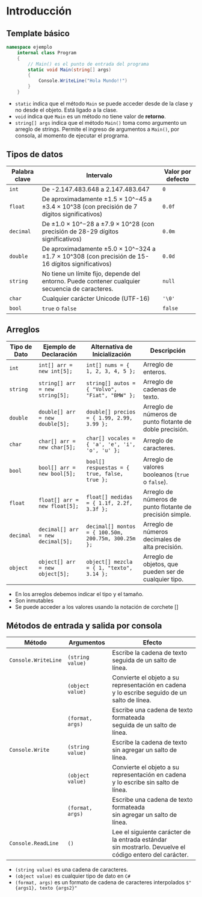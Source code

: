 # Introducción

## Template básico

```c#
namespace ejemplo
    internal class Program
    {
        // Main() es el punto de entrada del programa
        static void Main(string[] args)
        {
            Console.WriteLine("Hola Mundo!!")
        }
    }
```
- `static` indica que el método `Main` se puede acceder desde de la clase y no desde el objeto. Está ligado a la clase.
- `void` indica que `Main` es un método no tiene valor de **retorno**.
- `string[] args` indica que el método `Main()` toma como argumento un arreglo de strings. Permite el ingreso de argumentos a `Main()`, por consola, al momento de ejecutar el programa.

## Tipos de datos

| Palabra clave | Intervalo                                                                                         | Valor por defecto |
|---------------|---------------------------------------------------------------------------------------------------|-------------------|
| `int`         | De -2.147.483.648 a 2.147.483.647                                                                  | `0`               |
| `float`       | De aproximadamente ±1.5 × 10^−45 a ±3.4 × 10^38 (con precisión de 7 dígitos significativos)        | `0.0f`            |
| `decimal`     | De ±1.0 × 10^−28 a ±7.9 × 10^28 (con precisión de 28-29 dígitos significativos)                    | `0.0m`            |
| `double`      | De aproximadamente ±5.0 × 10^−324 a ±1.7 × 10^308 (con precisión de 15-16 dígitos significativos)  | `0.0d`            |
| `string`      | No tiene un límite fijo, depende del entorno. Puede contener cualquier secuencia de caracteres.    | `null`            |
| `char`        | Cualquier carácter Unicode (UTF-16)                                                                | `'\0'`            |
| `bool`        | `true` o `false`                                                                                   | `false`           |

## Arreglos

| Tipo de Dato | Ejemplo de Declaración                             | Alternativa de Inicialización                                | Descripción                                          |
|--------------|----------------------------------------------------|--------------------------------------------------------------|------------------------------------------------------|
| `int`        | `int[] arr = new int[5];`                          | `int[] nums = { 1, 2, 3, 4, 5 };`                            | Arreglo de enteros.                                  |
| `string`     | `string[] arr = new string[5];`                    | `string[] autos = { "Volvo", "Fiat", "BMW" };`               | Arreglo de cadenas de texto.                         |
| `double`     | `double[] arr = new double[5];`                    | `double[] precios = { 1.99, 2.99, 3.99 };`                   | Arreglo de números de punto flotante de doble precisión. |
| `char`       | `char[] arr = new char[5];`                        | `char[] vocales = { 'a', 'e', 'i', 'o', 'u' };`              | Arreglo de caracteres.                               |
| `bool`       | `bool[] arr = new bool[5];`                        | `bool[] respuestas = { true, false, true };`                 | Arreglo de valores booleanos (`true` o `false`).     |
| `float`      | `float[] arr = new float[5];`                      | `float[] medidas = { 1.1f, 2.2f, 3.3f };`                    | Arreglo de números de punto flotante de precisión simple. |
| `decimal`    | `decimal[] arr = new decimal[5];`                  | `decimal[] montos = { 100.50m, 200.75m, 300.25m };`          | Arreglo de números decimales de alta precisión.     |
| `object`     | `object[] arr = new object[5];`                    | `object[] mezcla = { 1, "texto", 3.14 };`                    | Arreglo de objetos, que pueden ser de cualquier tipo. |


- En los arreglos debemos indicar el tipo y el tamaño.
- Son inmutables
- Se puede acceder a los valores usando la notación de corchete []

## Métodos de entrada y salida por consola

| Método               | Argumentos                          | Efecto                                                       |
|----------------------|-------------------------------------|--------------------------------------------------------------|
| `Console.WriteLine`  | `(string value)`                    | Escribe la cadena de texto seguida de un salto de línea.      |
|                      | `(object value)`                    | Convierte el objeto a su representación en cadena <br> y lo escribe seguido de un salto de línea. |
|                      | `(format, args)`                    | Escribe una cadena de texto formateada <br> seguida de un salto de línea. |
| `Console.Write`      | `(string value)`                    | Escribe la cadena de texto sin agregar un salto de línea.     |
|                      | `(object value)`                    | Convierte el objeto a su representación en cadena <br> y lo escribe sin salto de línea. |
|                      | `(format, args)`                    | Escribe una cadena de texto formateada <br> sin agregar un salto de línea. |
| `Console.ReadLine`       | `()`                                | Lee el siguiente carácter de la entrada estándar <br> sin mostrarlo. Devuelve el código entero del carácter. |

- `(string value)` es una cadena de caracteres.
- `(object value)` es cualquier tipo de dato en `C#`
- `(format, args)` es un formato de cadena de caracteres interpolados `$"{args1}, texto {args2}"`

